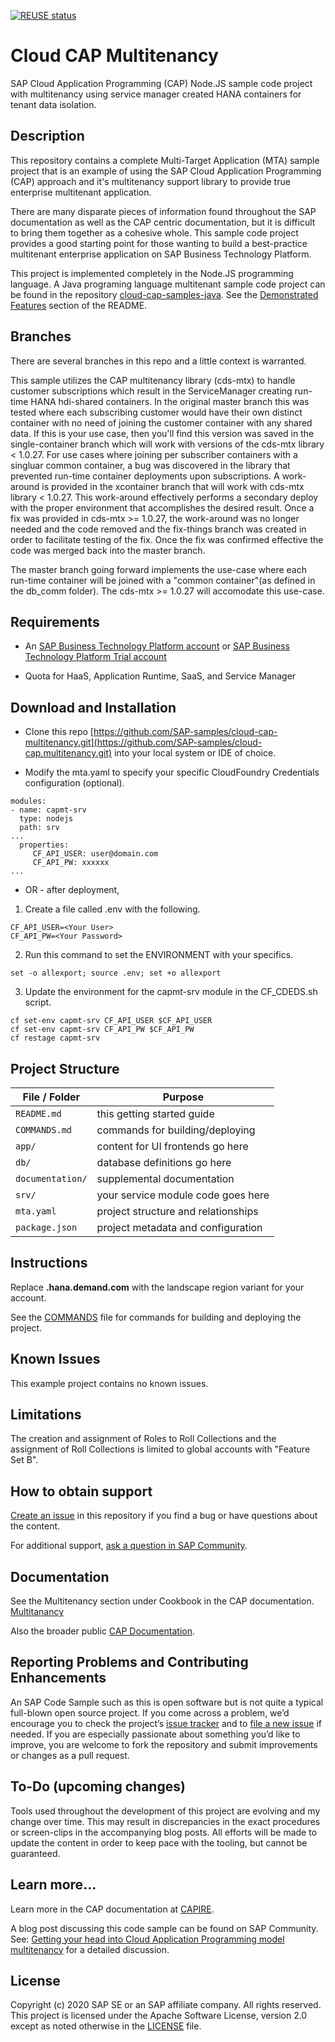 <!--
SPDX-FileCopyrightText: 2020 Andrew Lunde <andrew.lunde@sap.com>

SPDX-License-Identifier: Apache-2.0
-->
[![REUSE status](https://api.reuse.software/badge/github.com/SAP-samples/cloud-cap-multitenancy)](https://api.reuse.software/info/github.com/SAP-samples/cloud-cap-multitenancy)


# Cloud CAP Multitenancy

SAP Cloud Application Programming (CAP) Node.JS sample code project with multitenancy using service manager created HANA containers for tenant data isolation.  

## Description

This repository contains a complete Multi-Target Application (MTA) sample project that is an example of using the SAP Cloud Application Programming (CAP) approach and it's multitenancy support library to provide true enterprise multitenant application.

There are many disparate pieces of information found throughout the SAP documentation as well as the CAP centric documentation, but it is difficult to bring them together as a cohesive whole.  This sample code project provides a good starting point for those wanting to build a best-practice multitenant enterprise application on SAP Business Technology Platform.

This project is implemented completely in the Node.JS programming language. A Java programing language multitenant sample code project can be found in the repository [cloud-cap-samples-java](https://github.com/SAP-samples/cloud-cap-samples-java). See the [Demonstrated Features](https://github.com/SAP-samples/cloud-cap-samples-java#demonstrated-features) section of the README.
 
## Branches

There are several branches in this repo and a little context is warranted.  

This sample utilizes the CAP multitenancy library (cds-mtx) to handle customer subscriptions which result in the ServiceManager creating run-time HANA hdi-shared containers.  In the original master branch this was tested where each subscribing customer would have their own distinct container with no need of joining the customer container with any shared data.  If this is your use case, then you'll find this version was saved in the single-container branch which will work with versions of the cds-mtx library < 1.0.27.  For use cases where joining per subscriber containers with a singluar common container, a bug was discovered in the library that prevented run-time container deployments upon subscriptions.  A work-around is provided in the xcontainer branch that will work with cds-mtx library < 1.0.27.  This work-around effectively performs a secondary deploy with the proper environment that accomplishes the desired result.  Once a fix was provided in cds-mtx >= 1.0.27, the work-around was no longer needed and the code removed and the fix-things branch was created in order to facilitate testing of the fix.  Once the fix was confirmed effective the code was merged back into the master branch.

The master branch going forward implements the use-case where each run-time container will be joined with a "common container"(as defined in the db_comm folder).  The cds-mtx >= 1.0.27 will accomodate this use-case.
 
## Requirements

 - An [SAP Business Technology Platform account](https://account.hana.ondemand.com/) or [SAP Business Technology Platform Trial account](https://account.hanatrial.ondemand.com/cockpit)

 - Quota for HaaS, Application Runtime, SaaS, and Service Manager
 
 ## Download and Installation

 - Clone this repo [https://github.com/SAP-samples/cloud-cap-multitenancy.git](https://github.com/SAP-samples/cloud-cap.multitenancy.git) into your local system or IDE of choice.

 - Modify the mta.yaml to specify your specific CloudFoundry Credentials configuration (optional).

 ```
modules:
 - name: capmt-srv
   type: nodejs
   path: srv
...
   properties:
      CF_API_USER: user@domain.com
      CF_API_PW: xxxxxx
...
```
 - OR - after deployment, 
 1. Create a file called .env with the following.
```
CF_API_USER=<Your User>
CF_API_PW=<Your Password>
```
 2. Run this command to set the ENVIRONMENT with your specifics.
```
set -o allexport; source .env; set +o allexport
```
 
 3. Update the environment for the capmt-srv module in the CF_CDEDS.sh script.
```
cf set-env capmt-srv CF_API_USER $CF_API_USER
cf set-env capmt-srv CF_API_PW $CF_API_PW
cf restage capmt-srv
```

## Project Structure

File / Folder | Purpose
---------|----------
`README.md` | this getting started guide
`COMMANDS.md` | commands for building/deploying 
`app/` | content for UI frontends go here
`db/` | database definitions go here
`documentation/` | supplemental documentation
`srv/` | your service module code goes here
`mta.yaml` | project structure and relationships
`package.json` | project metadata and configuration

## Instructions

Replace **<landscape>.hana.demand.com** with the landscape region variant for your account. 

See the [COMMANDS](COMMANDS.md) file for commands for building and deploying the project.



## Known Issues

This example project contains no known issues.

## Limitations

The creation and assignment of Roles to Roll Collections and the assignment of Roll Collections is limited to global accounts with "Feature Set B".


## How to obtain support

[Create an issue](https://github.com/SAP-samples/cloud-cap-multitenancy/issues) in this repository if you find a bug or have questions about the content.
 
For additional support, [ask a question in SAP Community](https://answers.sap.com/questions/ask.html?additionalTagId=723714486627645412834578565527550).
 
## Documentation

See the Multitenancy section under Cookbook in the CAP documentation.  [Multitanancy](https://cap.cloud.sap/docs/guides/multitenancy)

Also the broader public [CAP Documentation](https://cap.cloud.sap/docs/).



## Reporting Problems and Contributing Enhancements

An SAP Code Sample such as this is open software but is not quite a typical full-blown open source project. If you come across a problem, we’d encourage you to check the project’s [issue tracker](https://github.com/SAP-samples/cloud-cap-multitenancy/issues) and to [file a new issue](https://github.com/SAP-samples/cloud-cap-multitenancy/issues/new) if needed. If you are especially passionate about something you’d like to improve, you are welcome to fork the repository and submit improvements or changes as a pull request.


## To-Do (upcoming changes)

Tools used throughout the development of this project are evolving and my change over time. This may result in discrepancies in the exact procedures or screen-clips in the accompanying blog posts. All efforts will be made to update the content in order to keep pace with the tooling, but cannot be guaranteed.


## Learn more...

Learn more in the CAP documentation at [CAPIRE](https://cap.cloud.sap/docs/).

A blog post discussing this code sample can be found on SAP Community. See: [Getting your head into Cloud Application Programming model multitenancy](https://blogs.sap.com/2020/08/20/getting-your-head-into-cloud-application-programming-model-multitenancy/) for a detailed discussion.


## License
Copyright (c) 2020 SAP SE or an SAP affiliate company. All rights reserved. This project is licensed under the Apache Software License, version 2.0 except as noted otherwise in the [LICENSE](LICENSES/Apache-2.0.txt) file.
